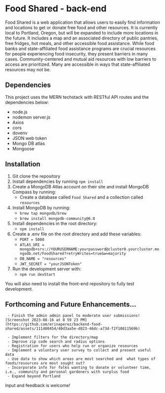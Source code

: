 # Food Shared - back-end

Food Shared is a web application that allows users to easily find information and locations to get or donate free food and other resources. It is currently local to Portland, Oregon, but will be expanded to include more locations in the future. It includes a map and an associated directory of public pantries, free fridges, hot meals, and other accessible food assistance. 
While food banks and state-affiliated food assistance programs are crucial resources for people experiencing food insecurity, they present barriers in many cases. Community-centered and mutual aid resources with low barriers to access are prioritized. Many are accessible in ways that state-affiliated resources may not be. 

## Dependencies 
This project uses the MERN techstack with RESTful API routes and the dependencies below: 
 * node.js
 * nodemon server.js
 * Axios
 * cors
 * dovenv
 * JSON web token
 * Mongo DB atlas
 * Mongoose

## Installation
1. Git clone the repository
2. Install dependencies by running `npm install`
3. Create a MongoDB Atlas account on their site and install MongoDB Compass by running: 
    - Create a database called `Food Shared` and a collection called `resources`
5. Install MongoDB by running:
    -   ```brew tap mongodb/brew```
    -   ```brew install mongodb-community@6.0```
6. Install dependencies in the root directory:
    -   ```npm install```
7. Create a .env file on the root directory and add these variables:
    -   ```PORT = 5000```
    -   ```ATLAS_URI = mongodb+srv://YOURUSERNAME:yourpassword@cluster0.yourcluster.mongodb.net/FoodShared?retryWrites=true&w=majority```
    -   ```DB_NAME = "resources"```
    -   ```JWT_SECRET = "yourJSONToken"```
8. Run the development server with:
    -   ```npm run devStart```

You will also need to install the front-end repository to fully test development. 
  
## Forthcoming and Future Enhancements... 
     - Finish the admin admin panel to moderate user submissions![Screenshot 2023-08-16 at 8 59 23 PM](https://github.com/erinaperez/backend-food-shared/assets/111480454/40d3aa5e-d823-46dc-a73d-f2f10811569b)

     - Implement filters for the directory/map
     - Improve zip code search and radius options
     - Registration for users who help run or organize resources
     - Implement a voluntary user survey to collect and present useful data
     - Use data to show which areas are most searched and  what types of foods/resources are most sought out?
     - Incorporate info for folks wanting to donate or volunteer time, i.e., community and personal gardeners with surplus food
     - Expand beyond Portland

Input and feedback is welcome!
